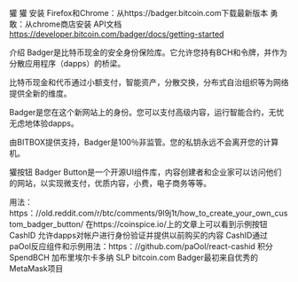 獾
獾
安装
Firefox和Chrome：从https://badger.bitcoin.com下载最新版本
勇敢：从chrome商店安装
API文档
https://developer.bitcoin.com/badger/docs/getting-started

介绍
Badger是比特币现金的安全身份保险库。它允许您持有BCH和令牌，并作为分散应用程序（dapps）的桥梁。

比特币现金和代币通过小额支付，智能资产，分散交换，分布式自治组织等为网络提供全新的维度。

Badger是您在这个新网站上的身份。您可以支付高级内容，运行智能合约，无忧无虑地体验dapps。

由BITBOX提供支持，Badger是100％非监管。您的私钥永远不会离开您的计算机。

獾按钮
Badger Button是一个开源UI组件库，内容创建者和企业家可以访问他们的网站，以实现微支付，优质内容，小费，电子商务等等。

用法：https：//old.reddit.com/r/btc/comments/9l9j1t/how_to_create_your_own_custom_badger_button/
在https://coinspice.io/上的文章上可以看到示例按钮
CashID
允许dapps对帐户进行身份验证并提供以前购买的内容
CashID通过paOol反应组件和示例用法：https：//github.com/paOol/react-cashid
积分
SpendBCH
加布里埃尔卡多纳
SLP
bitcoin.com
Badger最初来自优秀的MetaMask项目
